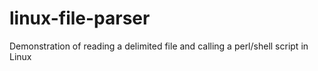 # linux-file-parser
Demonstration of reading a delimited file and calling a perl/shell script in Linux
